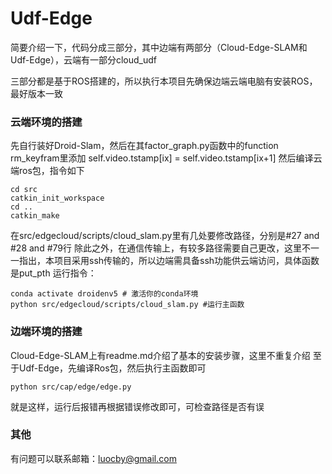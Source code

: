 # Udf-Edge
简要介绍一下，代码分成三部分，其中边端有两部分（Cloud-Edge-SLAM和Udf-Edge），云端有一部分cloud_udf

三部分都是基于ROS搭建的，所以执行本项目先确保边端云端电脑有安装ROS，最好版本一致

### 云端环境的搭建
先自行装好Droid-Slam，然后在其factor_graph.py函数中的function rm_keyfram里添加 self.video.tstamp[ix] = self.video.tstamp[ix+1]
然后编译云端ros包，指令如下
```
cd src
catkin_init_workspace
cd ..
catkin_make
```
在src/edgecloud/scripts/cloud_slam.py里有几处要修改路径，分别是#27 and #28 and #79行
除此之外，在通信传输上，有较多路径需要自己更改，这里不一一指出，本项目采用ssh传输的，所以边端需具备ssh功能供云端访问，具体函数是put_pth
运行指令：
```
conda activate droidenv5 # 激活你的conda环境
python src/edgecloud/scripts/cloud_slam.py #运行主函数
```
### 边端环境的搭建
Cloud-Edge-SLAM上有readme.md介绍了基本的安装步骤，这里不重复介绍
至于Udf-Edge，先编译Ros包，然后执行主函数即可
```
python src/cap/edge/edge.py
```
就是这样，运行后报错再根据错误修改即可，可检查路径是否有误
### 其他
有问题可以联系邮箱：luocby@gmail.com
